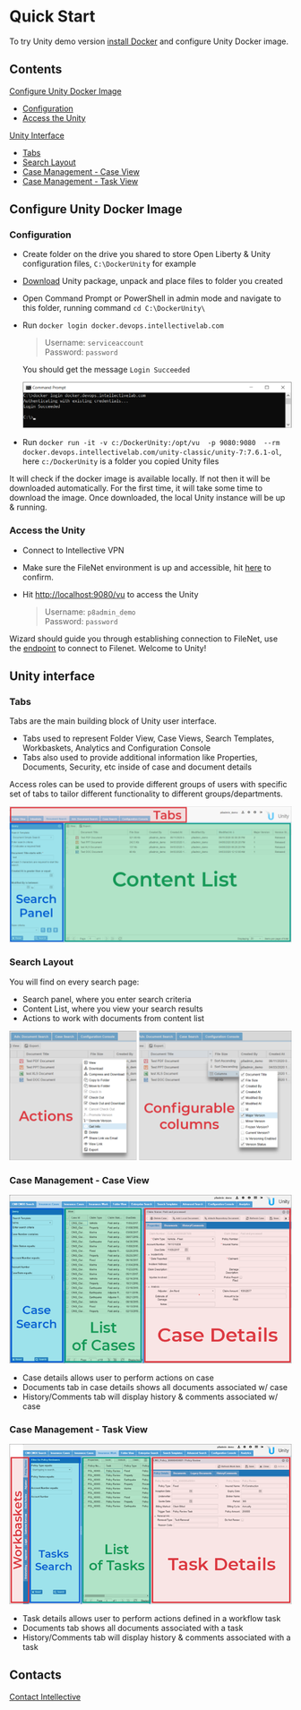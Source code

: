 # Quick Start

To try Unity demo version [install Docker](./how-to-install-docker.md) and configure Unity Docker image. 

## Contents ## 

[Configure Unity Docker Image](./quick-start.html#configure-unity-docker-image) 
- [Configuration](./quick-start.html#configuration) 
- [Access the Unity](./quick-start.html#access-the-unity) 

[Unity Interface](./quick-start.html#unity-interface) 
- [Tabs](./quick-start.html#tabs) 
- [Search Layout](./quick-start.html#search-layout) 
- [Case Management - Case View](./quick-start.html#case-management---case-view) 
- [Case Management - Task View](./quick-start.html#case-management---task-view) 

## Configure Unity Docker Image
 
### Configuration ###

- Create folder on the drive you shared to store Open Liberty & Unity configuration files, `C:\DockerUnity` for example 
- [Download](link-to-server.zip) Unity package, unpack and place files to folder you created 
- Open Command Prompt or PowerShell in admin mode and navigate to this folder, running command 
 `cd C:\DockerUnity\`
- Run `docker login docker.devops.intellectivelab.com`

	> Username: `serviceaccount`  
	> Password: `password` 

	You should get the message `Login Succeeded` 

	![unity-cmd](.\images\quick-start\image1.png) 
	
- Run `docker run -it -v c:/DockerUnity:/opt/vu  -p 9080:9080  --rm docker.devops.intellectivelab.com/unity-classic/unity-7:7.6.1-ol`, here `c:/DockerUnity` is a folder you copied Unity files 

It will check if the docker image is available locally.
If not then it will be downloaded automatically.
For the first time, it will take some time to download the image.
Once downloaded, the local Unity instance will be up & running. 

### Access the Unity ### 

- Connect to Intellective VPN
- Make sure the FileNet environment is up and accessible, hit [here](http://172.31.27.3:9080/wsi/FNCEWS40MTOM/) to confirm.

- Hit [http://localhost:9080/vu](http://localhost:9080/vu) to access the Unity

	> Username: `p8admin_demo`  
	> Password: `password`
	
Wizard should guide you through establishing connection to FileNet, use the [endpoint](http://172.31.27.3:9080/wsi/FNCEWS40MTOM/) to connect to Filenet. 
Welcome to Unity! 
	
## Unity interface ## 

### Tabs ### 

Tabs are the main building block of Unity user interface. 

- Tabs used to represent Folder View, Case Views, Search Templates, Workbaskets, Analytics and Configuration Console 
- Tabs also used to provide additional information like Properties, Documents, Security, etc inside of case and document details  
	
Access roles can be used to provide different groups of users with specific set of tabs to tailor different functionality to different groups/departments. 

![Search layout](.\images\quick-start\image2.png) 

### Search Layout ### 

You will find on every search page: 

- Search panel, where you enter search criteria 
- Content List, where you view your search results 
- Actions to work with documents from content list 

![Actions](.\images\quick-start\image3.png) 

### Case Management - Case View ###

![Case Views](.\images\quick-start\image4.png)

- Case details allows user to perform actions on case
- Documents tab in case details shows all documents associated w/ case
- History/Comments tab will display history & comments associated w/ case 

### Case Management - Task View ### 

![Case Views](.\images\quick-start\image5.png) 

- Task details allows user to perform actions defined in a workflow task
- Documents tab shows all documents associated with a task
- History/Comments tab will display history & comments associated with a task 

## Contacts

[Contact Intellective](https://www.intellective.com/contact-us/)
